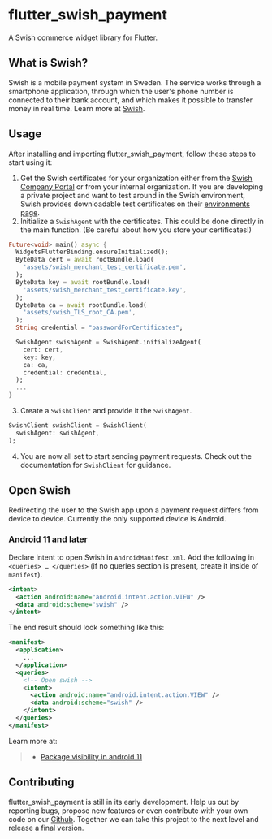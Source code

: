 # flutter_swish_payment

A Swish commerce widget library for Flutter.

## What is Swish?

Swish is a mobile payment system in Sweden. The service works through a smartphone application, through which the user's phone number is connected to their bank account, and which makes it possible to transfer money in real time.
Learn more at [Swish](https://www.swish.nu/).

## Usage
After installing and importing flutter_swish_payment, follow these steps to start using it:
1. Get the Swish certificates for your organization either from the [Swish Company Portal]( https://portal.swish.nu/company/login?redirectPath=%2Fcompany%2Fcertificates) or from your internal organization. If you are developing a private project and want to test around in the Swish environment, Swish provides downloadable test certificates on their [environments page]( https://developer.swish.nu/documentation/environments).
2. Initialize a `SwishAgent` with the certificates. This could be done directly in the main function. (Be careful about how you store your certificates!)
```dart
Future<void> main() async {
  WidgetsFlutterBinding.ensureInitialized();
  ByteData cert = await rootBundle.load(
    'assets/swish_merchant_test_certificate.pem',
  );
  ByteData key = await rootBundle.load(
    'assets/swish_merchant_test_certificate.key',
  );
  ByteData ca = await rootBundle.load(
    'assets/swish_TLS_root_CA.pem',
  );
  String credential = "passwordForCertificates";

  SwishAgent swishAgent = SwishAgent.initializeAgent(
    cert: cert,
    key: key,
    ca: ca,
    credential: credential,
  );
  ...
}
```
3. Create a `SwishClient` and provide it the `SwishAgent`.
```dart
SwishClient swishClient = SwishClient(
  swishAgent: swishAgent,
);
```
4. You are now all set to start sending payment requests. Check out the documentation for `SwishClient` for guidance.

## Open Swish

Redirecting the user to the Swish app upon a payment request differs from device to device. Currently the only supported device is Android.

### Android 11 and later

Declare intent to open Swish in `AndroidManifest.xml`. Add the following in `<queries> … </queries>` (if no queries section is present, create it inside of `manifest`).
```xml
<intent>
  <action android:name="android.intent.action.VIEW" />
  <data android:scheme="swish" />
</intent>
```
The end result should look something like this:
```xml
<manifest>
  <application>
    ...
  </application>
  <queries>
    <!-- Open swish -->
    <intent>
      <action android:name="android.intent.action.VIEW" />
      <data android:scheme="swish" />
    </intent>
  </queries>
</manifest>
```
Learn more at:
> - [Package visibility in android 11](https://medium.com/androiddevelopers/package-visibility-in-android-11-cc857f221cd9)

## Contributing

flutter_swish_payment is still in its early development. Help us out by reporting bugs, propose new features or even contribute with your own code on our [Github]( https://github.com/johanehinger/flutter_swish_payment/). Together we can take this project to the next level and release a final version.

